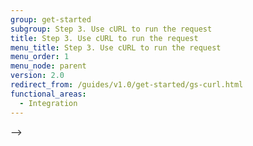 ```yaml
---
group: get-started
subgroup: Step 3. Use cURL to run the request
title: Step 3. Use cURL to run the request
menu_title: Step 3. Use cURL to run the request
menu_order: 1
menu_node: parent
version: 2.0
redirect_from: /guides/v1.0/get-started/gs-curl.html
functional_areas:
  - Integration
---
```


-->








